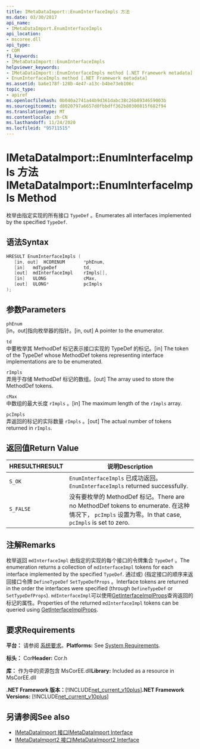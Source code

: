 ```yaml
---
title: IMetaDataImport::EnumInterfaceImpls 方法
ms.date: 03/30/2017
api_name:
- IMetaDataImport.EnumInterfaceImpls
api_location:
- mscoree.dll
api_type:
- COM
f1_keywords:
- IMetaDataImport::EnumInterfaceImpls
helpviewer_keywords:
- IMetaDataImport::EnumInterfaceImpls method [.NET Framework metadata]
- EnumInterfaceImpls method [.NET Framework metadata]
ms.assetid: ba6e178f-128b-4e47-a13c-b4be73eb106c
topic_type:
- apiref
ms.openlocfilehash: 0b040a2741a44b9d361dabc38c26b8934659003b
ms.sourcegitcommit: d8020797a6657d0fbbdff362b80300815f682f94
ms.translationtype: MT
ms.contentlocale: zh-CN
ms.lasthandoff: 11/24/2020
ms.locfileid: "95711515"
---
```

# <a name="imetadataimportenuminterfaceimpls-method"></a><span data-ttu-id="29116-102">IMetaDataImport::EnumInterfaceImpls 方法</span><span class="sxs-lookup"><span data-stu-id="29116-102">IMetaDataImport::EnumInterfaceImpls Method</span></span>

<span data-ttu-id="29116-103">枚举由指定实现的所有接口 `TypeDef` 。</span><span class="sxs-lookup"><span data-stu-id="29116-103">Enumerates all interfaces implemented by the specified `TypeDef`.</span></span>
  
## <a name="syntax"></a><span data-ttu-id="29116-104">语法</span><span class="sxs-lookup"><span data-stu-id="29116-104">Syntax</span></span>  
  
```cpp  
HRESULT EnumInterfaceImpls (  
   [in, out]  HCORENUM       *phEnum,
   [in]   mdTypeDef          td,  
   [out]  mdInterfaceImpl    rImpls[],
   [in]   ULONG              cMax,  
   [out]  ULONG*             pcImpls  
);  
```  
  
## <a name="parameters"></a><span data-ttu-id="29116-105">参数</span><span class="sxs-lookup"><span data-stu-id="29116-105">Parameters</span></span>  

 `phEnum`  
 <span data-ttu-id="29116-106">[in，out]指向枚举器的指针。</span><span class="sxs-lookup"><span data-stu-id="29116-106">[in, out] A pointer to the enumerator.</span></span>  
  
 `td`  
 <span data-ttu-id="29116-107">中要枚举其 MethodDef 标记表示接口实现的 TypeDef 的标记。</span><span class="sxs-lookup"><span data-stu-id="29116-107">[in] The token of the TypeDef whose MethodDef tokens representing interface implementations are to be enumerated.</span></span>  
  
 `rImpls`  
 <span data-ttu-id="29116-108">弄用于存储 MethodDef 标记的数组。</span><span class="sxs-lookup"><span data-stu-id="29116-108">[out] The array used to store the MethodDef tokens.</span></span>  
  
 `cMax`  
 <span data-ttu-id="29116-109">中数组的最大长度 `rImpls` 。</span><span class="sxs-lookup"><span data-stu-id="29116-109">[in] The maximum length of the `rImpls` array.</span></span>  
  
 `pcImpls`  
 <span data-ttu-id="29116-110">弄返回的标记的实际数量 `rImpls` 。</span><span class="sxs-lookup"><span data-stu-id="29116-110">[out] The actual number of tokens returned in `rImpls`.</span></span>  
  
## <a name="return-value"></a><span data-ttu-id="29116-111">返回值</span><span class="sxs-lookup"><span data-stu-id="29116-111">Return Value</span></span>  
  
|<span data-ttu-id="29116-112">HRESULT</span><span class="sxs-lookup"><span data-stu-id="29116-112">HRESULT</span></span>|<span data-ttu-id="29116-113">说明</span><span class="sxs-lookup"><span data-stu-id="29116-113">Description</span></span>|  
|-------------|-----------------|  
|`S_OK`|<span data-ttu-id="29116-114">`EnumInterfaceImpls` 已成功返回。</span><span class="sxs-lookup"><span data-stu-id="29116-114">`EnumInterfaceImpls` returned successfully.</span></span>|  
|`S_FALSE`|<span data-ttu-id="29116-115">没有要枚举的 MethodDef 标记。</span><span class="sxs-lookup"><span data-stu-id="29116-115">There are no MethodDef tokens to enumerate.</span></span> <span data-ttu-id="29116-116">在这种情况下， `pcImpls` 设置为零。</span><span class="sxs-lookup"><span data-stu-id="29116-116">In that case, `pcImpls` is set to zero.</span></span>|  

## <a name="remarks"></a><span data-ttu-id="29116-117">注解</span><span class="sxs-lookup"><span data-stu-id="29116-117">Remarks</span></span>

<span data-ttu-id="29116-118">枚举返回 `mdInterfaceImpl` 由指定的实现的每个接口的令牌集合 `TypeDef` 。</span><span class="sxs-lookup"><span data-stu-id="29116-118">The enumeration returns a collection of `mdInterfaceImpl` tokens for each interface implemented by the specified `TypeDef`.</span></span> <span data-ttu-id="29116-119">通过或)  (指定接口的顺序来返回接口令牌 `DefineTypeDef` `SetTypeDefProps` 。</span><span class="sxs-lookup"><span data-stu-id="29116-119">Interface tokens are returned in the order the interfaces were specified (through `DefineTypeDef` or `SetTypeDefProps`).</span></span> <span data-ttu-id="29116-120">`mdInterfaceImpl`可以使用[GetInterfaceImplProps](imetadataimport-getinterfaceimplprops-method.md)查询返回的标记的属性。</span><span class="sxs-lookup"><span data-stu-id="29116-120">Properties of the returned `mdInterfaceImpl` tokens can be queried using [GetInterfaceImplProps](imetadataimport-getinterfaceimplprops-method.md).</span></span>
  
## <a name="requirements"></a><span data-ttu-id="29116-121">要求</span><span class="sxs-lookup"><span data-stu-id="29116-121">Requirements</span></span>  

 <span data-ttu-id="29116-122">**平台：** 请参阅 [系统要求](../../get-started/system-requirements.md)。</span><span class="sxs-lookup"><span data-stu-id="29116-122">**Platforms:** See [System Requirements](../../get-started/system-requirements.md).</span></span>  
  
 <span data-ttu-id="29116-123">**标头：** Cor</span><span class="sxs-lookup"><span data-stu-id="29116-123">**Header:** Cor.h</span></span>  
  
 <span data-ttu-id="29116-124">**库：** 作为中的资源包含 MsCorEE.dll</span><span class="sxs-lookup"><span data-stu-id="29116-124">**Library:** Included as a resource in MsCorEE.dll</span></span>  
  
 <span data-ttu-id="29116-125">**.NET Framework 版本：**[!INCLUDE[net_current_v10plus](../../../../includes/net-current-v10plus-md.md)]</span><span class="sxs-lookup"><span data-stu-id="29116-125">**.NET Framework Versions:** [!INCLUDE[net_current_v10plus](../../../../includes/net-current-v10plus-md.md)]</span></span>  
  
## <a name="see-also"></a><span data-ttu-id="29116-126">另请参阅</span><span class="sxs-lookup"><span data-stu-id="29116-126">See also</span></span>

- [<span data-ttu-id="29116-127">IMetaDataImport 接口</span><span class="sxs-lookup"><span data-stu-id="29116-127">IMetaDataImport Interface</span></span>](imetadataimport-interface.md)
- [<span data-ttu-id="29116-128">IMetaDataImport2 接口</span><span class="sxs-lookup"><span data-stu-id="29116-128">IMetaDataImport2 Interface</span></span>](imetadataimport2-interface.md)
